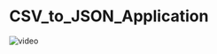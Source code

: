 # CSV_to_JSON_Application
![video](https://user-images.githubusercontent.com/53313314/116912049-530d7f80-ac65-11eb-9ab6-f91803083dda.gif)
